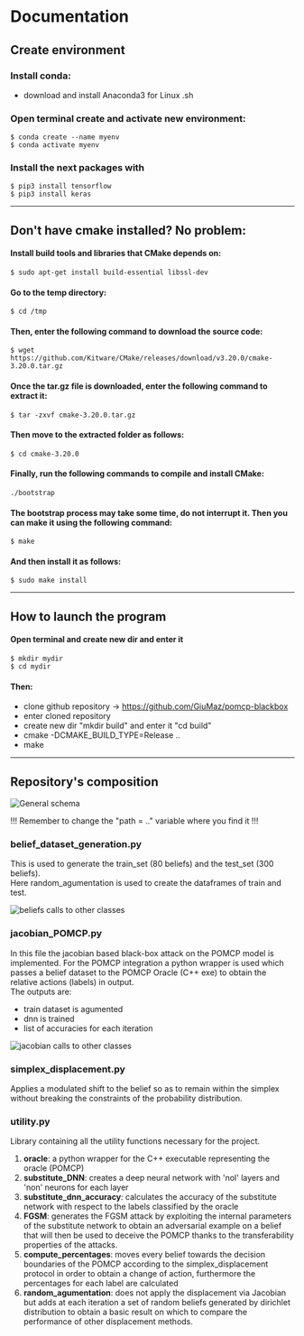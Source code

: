
# Documentation
## Create environment
### Install conda: 
+ download and install Anaconda3 for Linux .sh
### Open terminal create and activate new environment: 
	$ conda create --name myenv
	$ conda activate myenv
### Install the next packages with 	
	$ pip3 install tensorflow
	$ pip3 install keras

***
## Don't have cmake installed? No problem:
#### Install build tools and libraries that CMake depends on:
	$ sudo apt-get install build-essential libssl-dev
#### Go to the temp directory:
	$ cd /tmp

#### Then, enter the following command to download the source code:
	$ wget https://github.com/Kitware/CMake/releases/download/v3.20.0/cmake-3.20.0.tar.gz
#### Once the tar.gz file is downloaded, enter the following command to extract it:
	$ tar -zxvf cmake-3.20.0.tar.gz
#### Then move to the extracted folder as follows:
	$ cd cmake-3.20.0
#### Finally, run the following commands to compile and install CMake:
	./bootstrap
#### The bootstrap process may take some time, do not interrupt it. Then you can make it using the following command:
	$ make
#### And then install it as follows:
	$ sudo make install
	
***
## How to launch the program
#### Open terminal and create new dir and enter it
	$ mkdir mydir
	$ cd mydir

#### Then:
+ clone github repository -> https://github.com/GiuMaz/pomcp-blackbox
+ enter cloned repository
+ create new dir "mkdir build" and enter it "cd build"
+ cmake -DCMAKE_BUILD_TYPE=Release .. 
+ make

***
## Repository's composition
![](/imgs/General_schema.jpg "General schema")

!!! Remember to change the "path = .." variable where you find it !!! 

### **belief_dataset_generation.py**
This is used to generate the train_set (80 beliefs) and the test_set (300 beliefs).   
Here random_agumentation is used to create the dataframes of train and test.

![](/imgs/belief_dataset_generation.jpg "beliefs calls to other classes")


### **jacobian_POMCP.py**
In this file the jacobian based black-box attack on the POMCP model is
implemented. For the POMCP integration a python wrapper is used which passes
a belief dataset to the POMCP Oracle (C++ exe) to obtain the relative actions
(labels) in output.  
The outputs are:
+ train dataset is agumented 
+ dnn is trained
+ list of accuracies for each iteration

![](/imgs/jacobian_POMCP.jpg "jacobian calls to other classes")

### **simplex_displacement.py**
Applies a modulated shift to the belief so as to remain within the simplex without breaking the constraints of the probability distribution.

### **utility.py** 
Library containing all the utility functions necessary for the project.  
1. **oracle**: a python wrapper for the C++ executable
representing the oracle (POMCP)
2. **substitute_DNN**: creates a deep neural network with 'nol' layers and 'non'
neurons for each layer
3. **substitute_dnn_accuracy**: calculates the accuracy of the substitute network
with respect to the labels classified by the oracle
4. **FGSM**: generates the FGSM attack by exploiting the internal parameters
of the substitute network to obtain an adversarial example on a belief that
will then be used to deceive the POMCP thanks to the transferability
properties of the attacks.
5. **compute_percentages**: moves every belief towards the decision boundaries of the POMCP
according to the simplex_displacement protocol in order to obtain a change of
action, furthermore the percentages for each label are calculated
6. **random_agumentation**: does not apply the displacement via Jacobian but adds
at each iteration a set of random beliefs generated by dirichlet
distribution to obtain a basic result on which to compare the performance
of other displacement methods.

